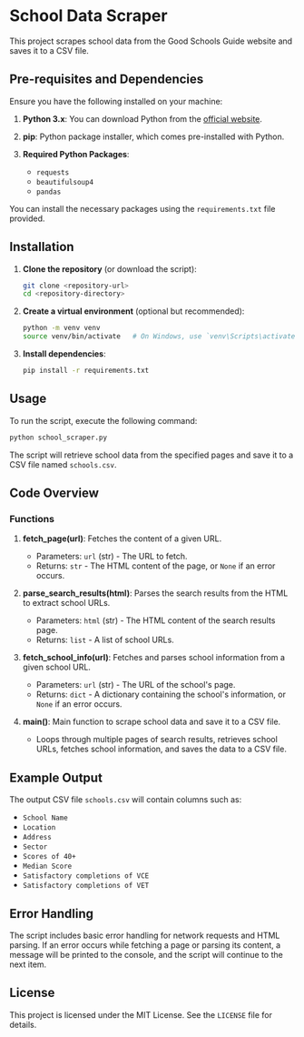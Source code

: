 # School Data Scraper

This project scrapes school data from the Good Schools Guide website and saves it to a CSV file.

## Pre-requisites and Dependencies

Ensure you have the following installed on your machine:

1. **Python 3.x**: You can download Python from the [official website](https://www.python.org/downloads/).

2. **pip**: Python package installer, which comes pre-installed with Python.

3. **Required Python Packages**:
   - `requests`
   - `beautifulsoup4`
   - `pandas`

You can install the necessary packages using the `requirements.txt` file provided.

## Installation

1. **Clone the repository** (or download the script):
    ```sh
    git clone <repository-url>
    cd <repository-directory>
    ```

2. **Create a virtual environment** (optional but recommended):
    ```sh
    python -m venv venv
    source venv/bin/activate   # On Windows, use `venv\Scripts\activate`
    ```

3. **Install dependencies**:
    ```sh
    pip install -r requirements.txt
    ```

## Usage

To run the script, execute the following command:
```sh
python school_scraper.py
```

The script will retrieve school data from the specified pages and save it to a CSV file named `schools.csv`.

## Code Overview

### Functions

1. **fetch_page(url)**: Fetches the content of a given URL.
    - Parameters: `url` (str) - The URL to fetch.
    - Returns: `str` - The HTML content of the page, or `None` if an error occurs.

2. **parse_search_results(html)**: Parses the search results from the HTML to extract school URLs.
    - Parameters: `html` (str) - The HTML content of the search results page.
    - Returns: `list` - A list of school URLs.

3. **fetch_school_info(url)**: Fetches and parses school information from a given school URL.
    - Parameters: `url` (str) - The URL of the school's page.
    - Returns: `dict` - A dictionary containing the school's information, or `None` if an error occurs.

4. **main()**: Main function to scrape school data and save it to a CSV file.
    - Loops through multiple pages of search results, retrieves school URLs, fetches school information, and saves the data to a CSV file.

## Example Output

The output CSV file `schools.csv` will contain columns such as:
- `School Name`
- `Location`
- `Address`
- `Sector`
- `Scores of 40+`
- `Median Score`
- `Satisfactory completions of VCE`
- `Satisfactory completions of VET`

## Error Handling

The script includes basic error handling for network requests and HTML parsing. If an error occurs while fetching a page or parsing its content, a message will be printed to the console, and the script will continue to the next item.

## License

This project is licensed under the MIT License. See the `LICENSE` file for details.
